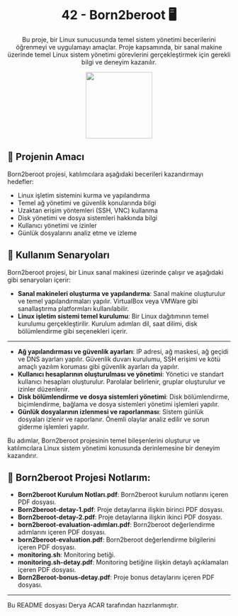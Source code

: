<!-- Proje Başlığı -->
<h1 align="center">42 - Born2beroot 🖥️</h1>

<!-- Proje Açıklaması -->
<p align="center">
Bu proje, bir Linux sunucusunda temel sistem yönetimi becerilerini öğrenmeyi ve uygulamayı amaçlar. Proje kapsamında, bir sanal makine üzerinde temel Linux sistem yönetimi görevlerini gerçekleştirmek için gerekli bilgi ve deneyim kazanılır.
</p>

<!-- Proje Logosu veya Görseli -->
<p align="center">
  <a target="blank"><img src="https://camo.githubusercontent.com/bc3c5d28084ce5d3fd383d453c0435beb73028ec11b2512c6b88050b1612bc3b/68747470733a2f2f692e68697a6c69726573696d2e636f6d2f636e34376c6f702e706e67" height="150" width="150" /></a>
</p>

## 🎯 Projenin Amacı

Born2beroot projesi, katılımcılara aşağıdaki becerileri kazandırmayı hedefler:

- Linux işletim sistemini kurma ve yapılandırma
- Temel ağ yönetimi ve güvenlik konularında bilgi
- Uzaktan erişim yöntemleri (SSH, VNC) kullanma
- Disk yönetimi ve dosya sistemleri hakkında bilgi
- Kullanıcı yönetimi ve izinler
- Günlük dosyalarını analiz etme ve izleme

## 🔧 Kullanım Senaryoları

Born2beroot projesi, bir Linux sanal makinesi üzerinde çalışır ve aşağıdaki gibi senaryoları içerir:

- **Sanal makineleri oluşturma ve yapılandırma**: Sanal makine oluşturulur ve temel yapılandırmaları yapılır. VirtualBox veya VMWare gibi sanallaştırma platformları kullanılabilir.
- **Linux işletim sistemi temel kurulumu**: Bir Linux dağıtımının temel kurulumu gerçekleştirilir. Kurulum adımları dil, saat dilimi, disk bölümlendirme gibi seçenekleri içerir.

---

- **Ağ yapılandırması ve güvenlik ayarları**: IP adresi, ağ maskesi, ağ geçidi ve DNS ayarları yapılır. Güvenlik duvarı kurulumu, SSH erişimi ve kötü amaçlı yazılım koruması gibi güvenlik ayarları da yapılır.
- **Kullanıcı hesaplarının oluşturulması ve yönetimi**: Yönetici ve standart kullanıcı hesapları oluşturulur. Parolalar belirlenir, gruplar oluşturulur ve izinler düzenlenir.
- **Disk bölümlendirme ve dosya sistemleri yönetimi**: Disk bölümlendirme, biçimlendirme, bağlama ve dosya sistemleri yönetimi işlemleri yapılır.
- **Günlük dosyalarının izlenmesi ve raporlanması**: Sistem günlük dosyaları izlenir ve raporlanır. Önemli olaylar analiz edilir ve sorun giderme işlemleri yapılır.

Bu adımlar, Born2beroot projesinin temel bileşenlerini oluşturur ve katılımcılara Linux sistem yönetimi konusunda derinlemesine bir deneyim kazandırır.

## 📑 Born2beroot Projesi Notlarım:

- **Born2beroot Kurulum Notları.pdf**: Born2beroot kurulum notlarını içeren PDF dosyası.
- **Born2beroot-detay-1.pdf**: Proje detaylarına ilişkin birinci PDF dosyası.
- **Born2beroot-detay-2.pdf**: Proje detaylarına ilişkin ikinci PDF dosyası.
- **born2beroot-evaluation-adımları.pdf**: Born2beroot değerlendirme adımlarını içeren PDF dosyası.
- **born2beroot-evaluation.pdf**: Born2beroot değerlendirme bilgilerini içeren PDF dosyası.
- **monitoring.sh**: Monitoring betiği.
- **monitoring.sh-detay.pdf**: Monitoring betiğine ilişkin detaylı açıklamaları içeren PDF dosyası.
- **Born2Beroot-bonus-detay.pdf**: Proje bonus detaylarını içeren PDF dosyası.

---

Bu README dosyası Derya ACAR tarafından hazırlanmıştır.
